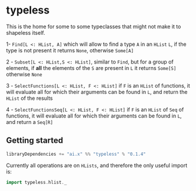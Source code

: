 # typeless

This is the home for some to some typeclasses that might not make it to shapeless itself.

1- `Find[L <: HList, A]` which will allow to find a type `A` in an `HList` `L`, if the type is not present it returns `None`, otherwise `Some[A]`

2 - `Subset[L <: HList,S <: HList]`, similar to `Find`, but for a group of elements, if **all** the elements of the  `S` are present in `L` it returns `Some[S]` otherwise `None`

3 - `SelectFunctions[L <: HList, F <: HList]` if `F` is an `HList` of functions, it will evaluate all for which their arguments can be found in `L`, and return the `HList` of the results

4 - `SelectFunctionsSeq[L <: HList, F <: HList]` if `F` is an `HList` of `Seq` of functions, it will evaluate all for which their arguments can be found in `L`, and return a `Seq[R]`

## Getting started

```scala
libraryDependencies += "ai.x" %% "typeless" % "0.1.4"
```

Currently all operations are on `HLists`, and therefore the only useful import is:

```scala
import typeless.hlist._
```
